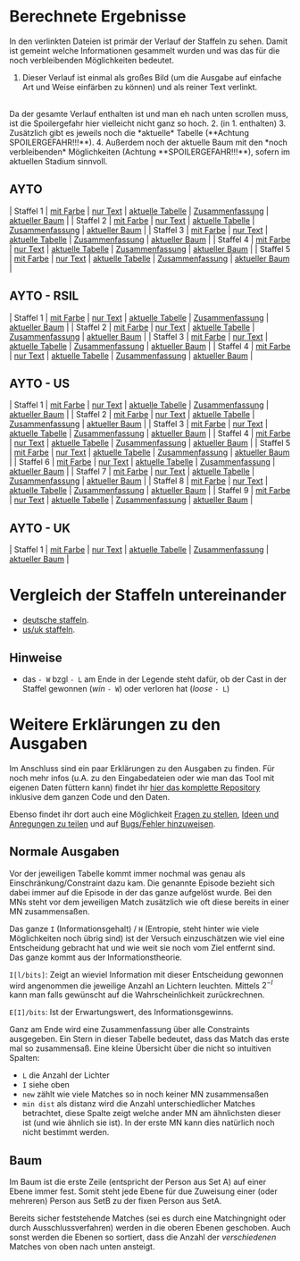 # Berechnete Ergebnisse

In den verlinkten Dateien ist primär der Verlauf der Staffeln zu sehen. Damit
ist gemeint welche Informationen gesammelt wurden und was das für die noch
verbleibenden Möglichkeiten bedeutet.

1. Dieser Verlauf ist einmal als großes Bild (um die Ausgabe auf einfache Art und
Weise einfärben zu können) und als reiner Text verlinkt.
<br>
Da der gesamte Verlauf enthalten ist und man eh nach unten scrollen muss, ist die
Spoilergefahr hier vielleicht nicht ganz so hoch.
2. (in 1. enthalten)
3. Zusätzlich gibt es jeweils noch die *aktuelle* Tabelle (**Achtung SPOILERGEFAHR!!!**).
4. Außerdem noch der aktuelle Baum mit den *noch verbleibenden* Möglichkeiten (Achtung
**SPOILERGEFAHR!!!**), sofern im aktuellen Stadium sinnvoll.

## AYTO

| Staffel 1 | [mit Farbe](data/de01/de01.col.png) | [nur Text](data/de01/de01.txt) | [aktuelle Tabelle](data/de01/de01_tab.png) | [Zusammenfassung](data/de01/de01_sum.png) | [aktueller Baum](data/de01/de01.pdf) |
| Staffel 2 | [mit Farbe](data/de02/de02.col.png) | [nur Text](data/de02/de02.txt) | [aktuelle Tabelle](data/de02/de02_tab.png) | [Zusammenfassung](data/de02/de02_sum.png) | [aktueller Baum](data/de02/de02.pdf) |
| Staffel 3 | [mit Farbe](data/de03/de03.col.png) | [nur Text](data/de03/de03.txt) | [aktuelle Tabelle](data/de03/de03_tab.png) | [Zusammenfassung](data/de03/de03_sum.png) | [aktueller Baum](data/de03/de03.pdf) |
| Staffel 4 | [mit Farbe](data/de04/de04.col.png) | [nur Text](data/de04/de04.txt) | [aktuelle Tabelle](data/de04/de04_tab.png) | [Zusammenfassung](data/de04/de04_sum.png) | [aktueller Baum](data/de04/de04.pdf) |
| Staffel 5 | [mit Farbe](data/de05/de05.col.png) | [nur Text](data/de05/de05.txt) | [aktuelle Tabelle](data/de05/de05_tab.png) | [Zusammenfassung](data/de05/de05_sum.png) | [aktueller Baum](data/de05/de05.pdf) |

## AYTO - RSIL

| Staffel 1 | [mit Farbe](data/de01r/de01r.col.png) | [nur Text](data/de01r/de01r.txt) | [aktuelle Tabelle](data/de01r/de01r_tab.png) | [Zusammenfassung](data/de01r/de01r_sum.png) | [aktueller Baum](data/de01r/de01r.pdf) |
| Staffel 2 | [mit Farbe](data/de02r/de02r.col.png) | [nur Text](data/de02r/de02r.txt) | [aktuelle Tabelle](data/de02r/de02r_tab.png) | [Zusammenfassung](data/de02r/de02r_sum.png) | [aktueller Baum](data/de02r/de02r.pdf) |
| Staffel 3 | [mit Farbe](data/de03r/de03r.col.png) | [nur Text](data/de03r/de03r.txt) | [aktuelle Tabelle](data/de03r/de03r_tab.png) | [Zusammenfassung](data/de03r/de03r_sum.png) | [aktueller Baum](data/de03r/de03r.pdf) |
| Staffel 4 | [mit Farbe](data/de04r/de04r.col.png) | [nur Text](data/de04r/de04r.txt) | [aktuelle Tabelle](data/de04r/de04r_tab.png) | [Zusammenfassung](data/de04r/de04r_sum.png) | [aktueller Baum](data/de04r/de04r.pdf) |

## AYTO - US

| Staffel 1 | [mit Farbe](data/us01/us01.col.png) | [nur Text](data/us01/us01.txt) | [aktuelle Tabelle](data/us01/us01_tab.png) | [Zusammenfassung](data/us01/us01_sum.png) | [aktueller Baum](data/us01/us01.pdf) |
| Staffel 2 | [mit Farbe](data/us02/us02.col.png) | [nur Text](data/us02/us02.txt) | [aktuelle Tabelle](data/us02/us02_tab.png) | [Zusammenfassung](data/us02/us02_sum.png) | [aktueller Baum](data/us02/us02.pdf) |
| Staffel 3 | [mit Farbe](data/us03/us03.col.png) | [nur Text](data/us03/us03.txt) | [aktuelle Tabelle](data/us03/us03_tab.png) | [Zusammenfassung](data/us03/us03_sum.png) | [aktueller Baum](data/us03/us03.pdf) |
| Staffel 4 | [mit Farbe](data/us04/us04.col.png) | [nur Text](data/us04/us04.txt) | [aktuelle Tabelle](data/us04/us04_tab.png) | [Zusammenfassung](data/us04/us04_sum.png) | [aktueller Baum](data/us04/us04.pdf) |
| Staffel 5 | [mit Farbe](data/us05/us05.col.png) | [nur Text](data/us05/us05.txt) | [aktuelle Tabelle](data/us05/us05_tab.png) | [Zusammenfassung](data/us05/us05_sum.png) | [aktueller Baum](data/us05/us05.pdf) |
| Staffel 6 | [mit Farbe](data/us06/us06.col.png) | [nur Text](data/us06/us06.txt) | [aktuelle Tabelle](data/us06/us06_tab.png) | [Zusammenfassung](data/us06/us06_sum.png) | [aktueller Baum](data/us06/us06.pdf) |
| Staffel 7 | [mit Farbe](data/us07/us07.col.png) | [nur Text](data/us07/us07.txt) | [aktuelle Tabelle](data/us07/us07_tab.png) | [Zusammenfassung](data/us07/us07_sum.png) | [aktueller Baum](data/us07/us07.pdf) |
| Staffel 8 | [mit Farbe](data/us08/us08.col.png) | [nur Text](data/us08/us08.txt) | [aktuelle Tabelle](data/us08/us08_tab.png) | [Zusammenfassung](data/us08/us08_sum.png) | [aktueller Baum](data/us08/us08.pdf) |
| Staffel 9 | [mit Farbe](data/us09/us09.col.png) | [nur Text](data/us09/us09.txt) | [aktuelle Tabelle](data/us09/us09_tab.png) | [Zusammenfassung](data/us09/us09_sum.png) | [aktueller Baum](data/us09/us09.pdf) |

## AYTO - UK
| Staffel 1 | [mit Farbe](data/uk01/uk01.col.png) | [nur Text](data/uk01/uk01.txt) | [aktuelle Tabelle](data/uk01/uk01_tab.png) | [Zusammenfassung](data/uk01/uk01_sum.png) | [aktueller Baum](data/uk01/uk01.pdf) |


# Vergleich der Staffeln untereinander

- [deutsche staffeln](stats_de.html).
- [us/uk staffeln](stats_us.html).

## Hinweise
- das `- W` bzgl `- L` am Ende in der Legende steht dafür, ob der Cast in der
Staffel gewonnen (*win* `- W`) oder verloren hat (*loose* `- L`)

# Weitere Erklärungen zu den Ausgaben

Im Anschluss sind ein paar Erklärungen zu den Ausgaben zu finden. Für noch mehr
infos (u.A. zu den Eingabedateien oder wie man das Tool mit eigenen Daten
füttern kann) findet ihr [hier das komplette Repository](https://github.com/atticus-sullivan/sim-ayto)
inklusive dem ganzen Code und den Daten.

Ebenso findet ihr dort auch eine Möglichkeit
[Fragen zu stellen](https://github.com/atticus-sullivan/sim-ayto/discussions/categories/q-a),
[Ideen und Anregungen zu teilen](https://github.com/atticus-sullivan/sim-ayto/discussions/categories/ideas)
und auf
[Bugs/Fehler hinzuweisen](https://github.com/atticus-sullivan/sim-ayto/issues).

## Normale Ausgaben
Vor der jeweiligen Tabelle kommt immer nochmal was genau als Einschränkung/Constraint dazu kam. Die genannte Episode bezieht sich dabei immer auf die Episode in der das ganze aufgelöst wurde. Bei den MNs steht vor dem jeweiligen Match zusätzlich wie oft diese bereits in einer MN zusammensaßen.

Das ganze `I` (Informationsgehalt) / `H` (Entropie, steht hinter wie viele Möglichkeiten noch übrig sind) ist der Versuch einzuschätzen wie viel eine Entscheidung gebracht hat und wie weit sie noch vom Ziel entfernt sind. Das ganze kommt aus der Informationstheorie.

`I[l/bits]`: Zeigt an wieviel Information mit dieser Entscheidung gewonnen wird angenommen die jeweilige Anzahl an Lichtern leuchten. Mittels $2^{-I}$ kann man falls gewünscht auf die Wahrscheinlichkeit zurückrechnen.

`E[I]/bits`: Ist der Erwartungswert, des Informationsgewinns.

Ganz am Ende wird eine Zusammenfassung über alle Constraints ausgegeben. Ein Stern in dieser Tabelle bedeutet, dass das Match das erste mal so zusammensaß. Eine kleine Übersicht über die nicht so intuitiven Spalten:
- `L` die Anzahl der Lichter
- `I` siehe oben
- `new` zählt wie viele Matches so in noch keiner MN zusammensaßen
- `min dist` als distanz wird die Anzahl unterschiedlicher Matches betrachtet, diese Spalte zeigt welche ander MN am ähnlichsten dieser ist (und wie ähnlich sie ist). In der erste MN kann dies natürlich noch nicht bestimmt werden.

## Baum
Im Baum ist die erste Zeile (entspricht der Person aus Set A) auf einer Ebene
immer fest. Somit steht jede Ebene für due Zuweisung einer (oder mehreren)
Person aus SetB zu der fixen Person aus SetA.

Bereits sicher feststehende Matches (sei es durch eine Matchingnight oder durch
Ausschlussverfahren) werden in die oberen Ebenen geschoben. Auch sonst werden
die Ebenen so sortiert, dass die Anzahl der *verschiedenen* Matches von oben
nach unten ansteigt.

